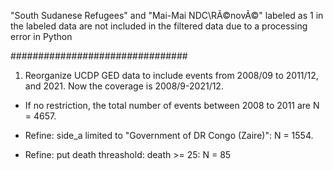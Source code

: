 "South Sudanese Refugees" and "Mai-Mai NDC\\RÃ©novÃ©" labeled as 1 in the labeled data are not included in the filtered data due to a processing error in Python

################################

1. Reorganize UCDP GED data to include events from 2008/09 to 2011/12, and 2021. Now the coverage is 2008/9-2021/12.

- If no restriction, the total number of events between 2008 to 2011 are N = 4657.

- Refine: side_a limited to "Government of DR Congo (Zaire)": N = 1554.

- Refine: put death threashold: death >= 25: N = 85
